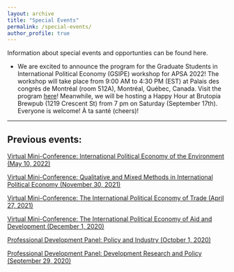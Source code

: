 ```yaml
---
layout: archive
title: "Special Events"
permalink: /special-events/
author_profile: true
---
```

Information about special events and opportunties can be found here.

- We are excited to announce the program for the Graduate Students in International Political Economy (GSIPE) workshop for APSA 2022! The workshop will take place from 9:00 AM to 4:30 PM (EST) at Palais des congrés de Montréal (room 512A), Montréal, Québec, Canada. Visit the program <a href="https://gsipe-workshop.github.io/files/GSIPE_APSA_2022_program.pdf">here</a>! Meanwhile, we will be hosting a Happy Hour at Brutopia Brewpub (1219 Crescent St) from 7 pm on Saturday (September 17th). Everyone is welcome! À ta santé (cheers)!


<hr>

## Previous events:


<!---**
<a href="https://gsipe-workshop.github.io/files/GSIPE_APSA_2022 program.pdf">Pre-Conference Workshop at APSA (September 14, 2022)</a>
--->

<a href="https://gsipe-workshop.github.io/files/Environment-conference-program.pdf">Virtual Mini-Conference: International Political Economy of the Environment (May 10, 2022)</a>

<a href="https://gsipe-workshop.github.io/files/Mixed-methods-conference-program.pdf">Virtual Mini-Conference: Qualitative and Mixed Methods in International Political Economy (November 30, 2021)</a>

<a href="https://gsipe-workshop.github.io/files/Trade-conference-GSIPE-Program.pdf">Virtual Mini-Conference: The International Political Economy of Trade (April 27, 2021)</a>

<a href="https://gsipe-workshop.github.io/files/AD-conference-GSIPE-Program.pdf">Virtual Mini-Conference: The International Political Economy of Aid and Development (December 1, 2020)</a>

<a href="https://gsipe-workshop.github.io/files/Policy_panel.png">Professional Development Panel: Policy and Industry (October 1, 2020)</a>

<a href="https://gsipe-workshop.github.io/files/Dev_panel.png">Professional Development Panel: Development Research and Policy (September 29, 2020)</a>

